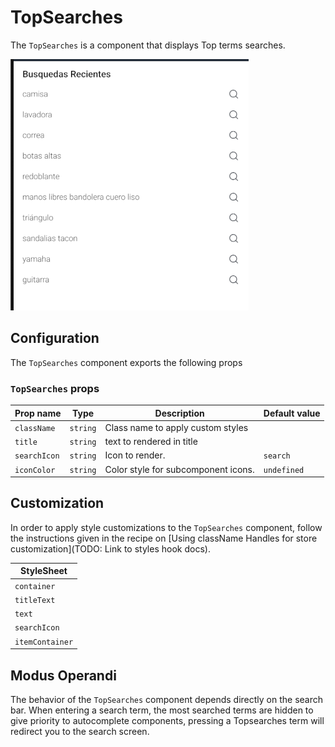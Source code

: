 # TopSearches

The `TopSearches` is a component that displays Top terms searches.

![Top Searches](./TopSearches.png)

## Configuration

The `TopSearches` component exports the following props

### `TopSearches` props

| Prop name    | Type     | Description                         | Default value |
| ------------ | -------- | ----------------------------------- | ------------- |
| `className`  | `string` | Class name to apply custom styles   |               |
| `title`      | `string` | text to rendered in title           |               |
| `searchIcon` | `string` | Icon to render.                     | `search`      |
| `iconColor`  | `string` | Color style for subcomponent icons. | `undefined`   |

## Customization

In order to apply style customizations to the `TopSearches` component, follow the instructions given in the recipe on [Using className Handles for store customization](TODO: Link to styles hook docs).

| StyleSheet      |
| --------------- |
| `container`     |
| `titleText`     |
| `text`          |
| `searchIcon`    |
| `itemContainer` |

## Modus Operandi

The behavior of the `TopSearches` component depends directly on the search bar. When entering a search term, the most searched terms are hidden to give priority to autocomplete components, pressing a Topsearches term will redirect you to the search screen.
